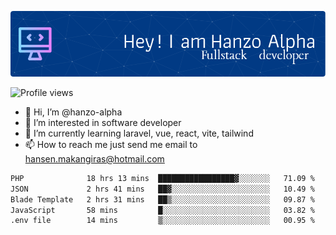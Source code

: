 ![Header](./github-header-image.png)

![Profile views](https://gpvc.arturio.dev/hanzo-alpha)

- 👋 Hi, I’m @hanzo-alpha
- 👀 I’m interested in software developer
- 🌱 I’m currently learning laravel, vue, react, vite, tailwind
- 📫 How to reach me just send me email to hansen.makangiras@hotmail.com 

<!---
hanzo-alpha/hanzo-alpha is a ✨ special ✨ repository because its `README.md` (this file) appears on your GitHub profile.
You can click the Preview link to take a look at your changes.
--->

<!--START_SECTION:waka-->

```txt
PHP              18 hrs 13 mins  █████████████████▓░░░░░░░   71.09 %
JSON             2 hrs 41 mins   ██▓░░░░░░░░░░░░░░░░░░░░░░   10.49 %
Blade Template   2 hrs 31 mins   ██▒░░░░░░░░░░░░░░░░░░░░░░   09.87 %
JavaScript       58 mins         █░░░░░░░░░░░░░░░░░░░░░░░░   03.82 %
.env file        14 mins         ▒░░░░░░░░░░░░░░░░░░░░░░░░   00.95 %
```

<!--END_SECTION:waka-->
